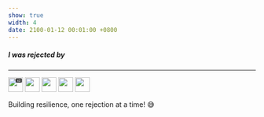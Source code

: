 ```yaml
---
show: true
width: 4
date: 2100-01-12 00:01:00 +0800
---
```


<div class="p-4">
    <h5>I was rejected by</h5>
    <hr />
    <div class="d-flex flex-wrap gap-2 align-items-center">
        <div style="position: relative; display: inline-block;">
            <img src="{{ 'assets/images/badges/MIT_Social_circle.png' | relative_url }}" class="img-fluid rounded" style="height: 30px; width: auto;">
            <span style="position: absolute; top: 2px; right: 2px; background: rgba(0,0,0,0.7); color: white; font-size: 6px; padding: 1px 3px; border-radius: 2px;">x2</span>
        </div>
        <div style="position: relative; display: inline-block;">
            <img src="{{ 'assets/images/badges/Harvard.svg' | relative_url }}" class="img-fluid rounded" style="height: 30px; width: auto;">
            <!-- <span style="position: absolute; top: 2px; right: 2px; background: rgba(0,0,0,0.7); color: white; font-size: 6px; padding: 1px 3px; border-radius: 2px;"></span> -->
        </div>
        <div style="position: relative; display: inline-block;">
            <img src="{{ 'assets/images/badges/cmu.png' | relative_url }}" class="img-fluid rounded" style="height: 30px; width: auto;">
            <!-- <span style="position: absolute; top: 2px; right: 2px; background: rgba(0,0,0,0.7); color: white; font-size: 6px; padding: 1px 3px; border-radius: 2px;"></span> -->
        </div>
        <div style="position: relative; display: inline-block;">
            <img src="{{ 'assets/images/badges/cornell.png' | relative_url }}" class="img-fluid rounded" style="height: 30px; width: auto;">
            <!-- <span style="position: absolute; top: 2px; right: 2px; background: rgba(0,0,0,0.7); color: white; font-size: 6px; padding: 1px 3px; border-radius: 2px;"></span> -->
        </div>
        <div style="position: relative; display: inline-block;">
            <img src="{{ 'assets/images/badges/jhu.png' | relative_url }}" class="img-fluid rounded" style="height: 30px; width: auto;">
            <!-- <span style="position: absolute; top: 2px; right: 2px; background: rgba(0,0,0,0.7); color: white; font-size: 6px; padding: 1px 3px; border-radius: 2px;"></span> -->
        </div>
        <!-- Add more rejection logos here -->
    </div>
    <p class="mt-2 text-muted small">
        Building resilience, one rejection at a time! 😅
    </p>
</div>